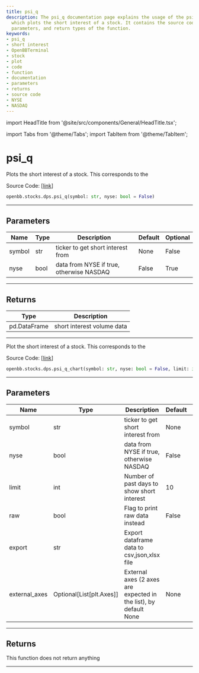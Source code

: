 ```yaml
---
title: psi_q
description: The psi_q documentation page explains the usage of the psi_q function,
  which plots the short interest of a stock. It contains the source code, code snippets,
  parameters, and return types of the function.
keywords:
- psi_q
- short interest
- OpenBBTerminal
- stock
- plot
- code
- function
- documentation
- parameters
- returns
- source code
- NYSE
- NASDAQ
---
```


import HeadTitle from '@site/src/components/General/HeadTitle.tsx';

<HeadTitle title="psi_q - Dps - Stocks - Reference | OpenBB SDK Docs" />

import Tabs from '@theme/Tabs';
import TabItem from '@theme/TabItem';

# psi_q

<Tabs>
<TabItem value="model" label="Model" default>

Plots the short interest of a stock. This corresponds to the

Source Code: [[link](https://github.com/OpenBB-finance/OpenBBTerminal/tree/main/openbb_terminal/stocks/dark_pool_shorts/quandl_model.py#L18)]

```python
openbb.stocks.dps.psi_q(symbol: str, nyse: bool = False)
```

---

## Parameters

| Name | Type | Description | Default | Optional |
| ---- | ---- | ----------- | ------- | -------- |
| symbol | str | ticker to get short interest from | None | False |
| nyse | bool | data from NYSE if true, otherwise NASDAQ | False | True |


---

## Returns

| Type | Description |
| ---- | ----------- |
| pd.DataFrame | short interest volume data |
---

</TabItem>
<TabItem value="view" label="Chart">

Plot the short interest of a stock. This corresponds to the

Source Code: [[link](https://github.com/OpenBB-finance/OpenBBTerminal/tree/main/openbb_terminal/stocks/dark_pool_shorts/quandl_view.py#L96)]

```python
openbb.stocks.dps.psi_q_chart(symbol: str, nyse: bool = False, limit: int = 10, raw: bool = False, export: str = "", external_axes: Optional[List[matplotlib.axes._axes.Axes]] = None)
```

---

## Parameters

| Name | Type | Description | Default | Optional |
| ---- | ---- | ----------- | ------- | -------- |
| symbol | str | ticker to get short interest from | None | False |
| nyse | bool | data from NYSE if true, otherwise NASDAQ | False | True |
| limit | int | Number of past days to show short interest | 10 | True |
| raw | bool | Flag to print raw data instead | False | True |
| export | str | Export dataframe data to csv,json,xlsx file |  | True |
| external_axes | Optional[List[plt.Axes]] | External axes (2 axes are expected in the list), by default None | None | True |


---

## Returns

This function does not return anything

---

</TabItem>
</Tabs>
